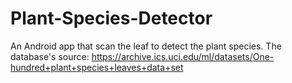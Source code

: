 # Plant-Species-Detector
An Android app that scan the leaf to detect the plant species. The database's source: https://archive.ics.uci.edu/ml/datasets/One-hundred+plant+species+leaves+data+set
